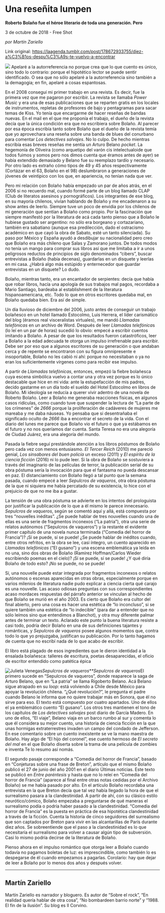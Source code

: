 # Una reseñita lumpen

**Roberto Bolaño fue el héroe literario de toda una generación. Pero**

3 de octubre de 2018 - Free Shot

_por Martín Zariello_

Link original: https://laagenda.tumblr.com/post/178672933755/diez-a%C3%B1os-despu%C3%A9s-te-vuelvo-a-encontrar

![](https://64.media.tumblr.com/cc4c5158f24991509195438f3e694e23/tumblr_inline_pg0yhmvcJM1t6q87u_500.jpg)
Apelaré a la autorreferencia no porque crea que lo que cuento es único, sino todo lo contrario: porque el hipotético lector se puede sentir identificado. O sea que no sólo apelaré a la autorreferencia sino también a la demagogia; en fin, apelaré a cosas espantosas. 

En el 2008 conseguí mi primer trabajo en una revista. Es decir, fue la primera vez que me pagaron por escribir. La revista se llamaba *Power Music* y era una de esas publicaciones que se reparten gratis en los locales de instrumentos, repletas de profesores de bajo y pentagramas para sacar temas de Kiss. Yo tenía que encargarme de hacer reseñas de bandas nuevas. En el mail en el que me proponía el trabajo, el dueño de la revista decía que la única condición era que no escribiera sobre Bolaño. Al parecer por esa época escribía tanto sobre Bolaño que el dueño de la revista temía que yo aprovechara una reseña sobre una banda de blues del conurbano para comentar *Los detectives salvajes*. No lo culpo. De hecho mientras escribía esas breves reseñas me sentía un Arturo Belano *pocket*. La hegemonía de Oliveira (como arquetipo del varón cis intelectualoide que todos fuimos y somos pero nos dimos cuenta que éramos antes de ayer) se había extendido demasiado y Belano fue su reemplazo tardío y necesario. Por otro lado es extraño cómo tipos de 49 y 45 años respectivamente (Cortázar en el 63, Bolaño en el 98) deslumbraron a generaciones de jóvenes de veintipico con los que, en apariencia, no tenían nada que ver.  

Pero mi relación con Bolaño había empezado un par de años atrás, en el 2006 si no recuerdo mal, cuando formé parte de un blog llamado CLAP (Club de literatos asesinos y pornográficos). Los integrantes de ese blog, en su mayoría chilenos, vivían hablando de Bolaño y me encadenaron a su show antes de leerlo. Siempre tuve un poco de envidia por los chilenos de mi generación que sentían a Bolaño como propio. Por la fascinación que siempre manifestó por la literatura de acá cada tanto pienso que a Bolaño le hubiese gustado ser argentino: no sólo era borgeano y cortazariano, también era sabatiano (aunque esa predilección, dado el ostracismo académico en que cayó la obra de Sabato, esté un tanto silenciada). Su paso por México y España ayudó a desdibujar su nacionalidad pero creo que Bolaño era más chileno que Salas y Zamorano juntos. De todos modos no tenía un mango para comprar sus libros así que me limitaba a ir a unos peligrosos reductos de principios de siglo denominados “cibers”, buscar entrevistas a Bolaño (había decenas), guardarlas en un disquete y leerlas en mi casa. ¿Habrá algo más estúpido y enternecedor que guardar entrevistas en un disquete? Lo dudo.  

Bolaño, mientras tanto, era un encantador de serpientes: decía que había que robar libros, hacía una apología de sus trabajos mal pagos, recordaba a Mario Santiago, bardeaba al establishment de la literatura hispanoamericana, etc. Todo lo que en otros escritores quedaba mal, en Bolaño quedaba bien. Era así de simple.  

Un día lluvioso de diciembre del 2006, justo antes de conseguir un trabajo bolañesco en un hotel llamado Estocolmo, Luis Herrera, el líder carismático del blog (éramos real visceralistas virtuales), me mandó *Llamadas telefónicas* en un archivo de Word. Después de leer *Llamadas telefónica*s (lo leí en un par de horas) sucedió lo obvio: empecé a escribir cuentos imitando a Bolaño. A pesar de que los resultados fueron catastróficos, leer a Bolaño a la edad adecuada te otorga un impulso irrefrenable para escribir. Debe ser por eso que a algunos escritores de su generación o que andaban cerca y de repente se encontraron con su figura omnipresente e insoportable, Bolaño no les cabió ni ahí: porque no necesitaban o ya no eran los suficientemente vírgenes como para recibir ese impulso.  

A partir de *Llamadas telefónicas*, entonces, empezó la fiebre bolañesca cuya escena simbólica vuelvo a contar una y otra vez porque es lo único destacable que hice en mi vida: ante la estupefacción de mis padres, decido gastarme en un día todo el sueldo del Hotel Estocolmo en libros de Bolaño. Mi ideología se reducía a querer vivir adentro de una novela de Roberto Bolaño. Leer a Bolaño me generaba reacciones físicas, en algunos casos ridículas, como cuando tuve que suspender la lectura de “La parte de los crímenes” de *2666* porque la proliferación de cadáveres de mujeres me mareaba y me daba náuseas. Yo pensaba que si desentrañaba el significado oculto de *2666* iba a encontrar el secreto de la vida. Con el diario del lunes me parece que Bolaño vio el futuro o que ya estábamos en el futuro y no nos queríamos dar cuenta. Santa Teresa no era una alegoría de Ciudad Juárez, era una alegoría del mundo.    

Pasada la fiebre seguí prestándole atención a los libros póstumos de Bolaño pero cada vez con menos entusiasmo. *El Tercer Reich* (2010) me pareció genial, *Los sinsabores del buen policía* un exceso (2011) y *El espíritu de la ciencia ficción* (2016) ni lo pude leer. Si la obra de Bolaño se sostuviera a través del imaginario de las películas de terror, la publicación serial de su obra póstuma sería la invocación para que el fantasma no pueda descansar en paz. El distanciamiento con Bolaño llegó a tal punto que la semana pasada, cuando empecé a leer *Sepulcros de vaqueros*, otra obra póstuma de la que ni siquiera me había percatado de su existencia, lo hice con el prejuicio de que no me iba a gustar.  

La tensión de una obra póstuma se advierte en los intentos del prologuista por justificar la publicación de lo que a él mismo le parece innecesario. *Sepulcros de vaqueros*, según se comentó aquí y allá, está compuesta por tres “nouvelles inéditas”. ¿Se puede hablar de tres nouvelles cuando una de ellas es una serie de fragmentos inconexos (“La patria”), otra una serie de relatos autónomos (“Sepulcros de vaqueros”) y la restante el evidente primer capítulo de una novela nunca terminada (“Comedia del horror de Francia”)? ¡Sí se puede, sí se puede! ¿Se puede hablar de inéditos cuando, entre otros refritos, en la obra se lee, casi íntegro, un cuento aparecido en *Llamadas telefónicas* (“El gusano”) y una escena emblemática ya leída en no una, sino dos obras de Bolaño (Ramírez Hoffman/Carlos Wieder escribiendo poemas en el cielo)? ¡Sí se puede, sí se puede! ¿Y qué diría Bolaño de todo esto? ¡No se puede, no se puede!  

Sí, una nouvelle puede estar integrada por fragmentos inconexos o relatos autónomos o escenas aparecidas en otras obras, especialmente porque en varios milenios de literatura nadie pudo explicar a ciencia cierta qué carajo es una nouvelle. Las acaso odiosas preguntas con sus correspondientes acaso mordaces respuestas del párrafo anterior se vinculan al hecho de que Bolaño se murió en el año 2003. Es cierto que Bolaño era cultor del final abierto, pero una cosa es hacer una estética de “lo inconcluso”, si se quiere también una estética de “lo indecible” (para dar a entender que no sólo leímos sino que entendimos a Blanchot), y otra muy diferente palmar antes de terminar un texto. Aclarado este punto la buena literatura resiste a casi todo, podría decir Bolaño en una de sus definiciones tajantes y románticas, y *Sepulcros de vaqueros* posee algunos momentos que, contra todo lo que yo prejuzgaba, justifican su publicación. Por lo tanto hagamos de cuenta que no escribí nada de lo que acabo de escribir.  

El libro está plagado de esos ingredientes que le dieron identidad a la ensalada bolañesca: talleres de escritura, poetas desaparecidas, el oficio de escritor entendido como patética épica

![Julieta Venegas](https://64.media.tumblr.com/4a2651c9c6d85163525d816403a7d5ee/tumblr_inline_pg0yhnKU3d1t6q87u_250.jpg)*Sepulcros de vaqueros**Sepulcros de vaqueros*El primero sucede en “Sepulcros de vaqueros”, donde reaparece la saga de Arturo Belano, que en “La patria” se llama Rigoberto Belano. Acá Belano sigue atrapado en su *loop*: está volviendo a Chile desde México para apoyar la revolución chilena. “¿Qué revolución?”, le pregunta el padre cuando Belano le informa que no quiere trabajar más en Sonora, que él no sirve para eso. El texto está compuesto por cuatro apartados. Uno de ellos el ya emblemático cuento “El gusano”. Los otros tres mantienen el tono de los capítulos de *Los detectives salvajes* post diario de García Madero. En uno de ellos, “El viaje”, Belano viaja en un barco rumbo al sur y comenta lo que él considera su mejor cuento, una historia de ciencia ficción en la que unas hormigas extraterrestres invaden un campo del condado de Jefferson. En ese comentario sobre un cuento inexistente se ve la mano maestra de Bolaño. Hay algo de “El hijo del coronel”, ese cuento hermoso de *El secreto del mal* en el que Bolaño diserta sobre la trama de una película de zombies e inventa Te lo resumo así nomás. 

El segundo pasaje corresponde a “Comedia del horror de Francia”, basado en “Conjeturas sobre una frase de Breton”, artículo que el mismo Bolaño publicó el 27 de junio del año 2001 en el diario Últimas noticias. Este texto se publicó en *Entre paréntesis* y hasta que no lo releí en “Comedia del horror de Francia” (aparece al final entre otras notas cedidas por el Archivo Bolaño) se me había pasado por alto. En el artículo Bolaño recordaba una entrevista en la que Breton decía que tal vez había llegado la hora de que el surrealismo pasara a la clandestinidad. A partir de ahí, con su clásico estilo neurótico/cómico, Bolaño empezaba a preguntarse de qué maneras el surrealismo podía o podría haber pasado a la clandestinidad. “Comedia del horror de Francia” es la puesta en práctica de esa hipotética clandestinidad a través de la ficción. Cuenta la historia de cinco seguidores del surrealismo que son captados por Breton para vivir en las alcantarillas de París durante diez años. Se sobreentiende que el paso a la clandestinidad es lo que necesitaría el surrealismo para volver a causar algún tipo de subversión. Casi lo mismo podría decirse de la literatura de Bolaño.           

Pienso ahora en el impulso romántico que otorga leer a Bolaño cuando todavía no pagamos boletas de luz: es imprescindible, como también lo es despegarse de él cuando empezamos a pagarlas. Corolario: hay que dejar de leer a Bolaño por lo menos dos años y después volver.  



---

 Martín Zariello
----------------

 Martín Zariello es narrador y bloguero. Es autor de “Sobre el rock”, “En realidad quería hablar de otra cosa”, “No bombardeen barrio norte” y “1988. El fin de la ilusión”. Su blog es Il Corvino.



